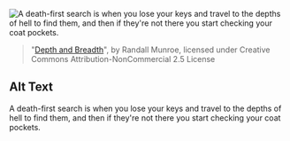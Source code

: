 ![A death-first search is when you lose your keys and travel to the depths of hell to find them, and then if they're not there you start checking your coat pockets.](https://imgs.xkcd.com/comics/depth_and_breadth.png)
> "[Depth and Breadth](https://xkcd.com/2407/)", by Randall Munroe, licensed under Creative Commons Attribution-NonCommercial 2.5 License

## Alt Text
A death-first search is when you lose your keys and travel to the depths of hell to find them, and then if they're not there you start checking your coat pockets.

